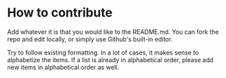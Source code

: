 # How to contribute

Add whatever it is that you would like to the README.md. You can fork the repo and edit locally, or simply use Github's built-in editor. 

Try to follow existing formatting. In a lot of cases, it makes sense to alphabetize the items. If a list is already in alphabetical order, please add new items in alphabetical order as well.
